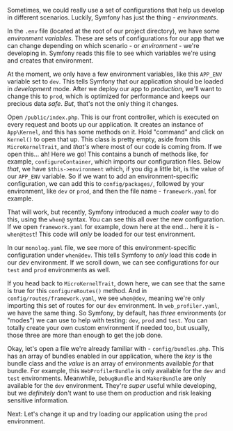 Sometimes, we could really use a set of configurations that help us develop in different scenarios. Luckily, Symfony has just the thing - *environments*.

In the `.env` file (located at the root of our project directory), we have some *environment variables*. These are sets of configurations for our app that we can change depending on which scenario - or *environment* - we're developing in. Symfony reads this file to see which variables we're using and creates that environment.

At the moment, we only have a few environment variables, like this `APP_ENV` variable set to `dev`. This tells Symfony that our application should be loaded in *development* mode. After we deploy our app to *production*, we'll want to change this to `prod`, which is optimized for performance and keeps our precious data *safe*. *But*, that's not the only thing it changes.

Open `/public/index.php`. This is our front controller, which is executed on every request and boots up our application. It creates an instance of `App\Kernel`, and this has some methods on it. Hold "command" and click on `Kernel()` to open that up. This class is pretty empty, aside from this `MicroKernelTrait`, and *that's* where most of our code is coming from. If we open this... ah! Here we go! This contains a bunch of methods like, for example, `configureContainer`, which imports our configuration files. Below *that*, we have `$this->environment` which, if you dig a little bit, is the value of our `APP_ENV` variable. So if we want to add an environment-specific configuration, we can add this to `config/packages/`, followed by your environment, like `dev` or `prod`, and then the file name - `framework.yaml` for example.

That will work, but recently, Symfony introduced a much *cooler* way to do this, using the `when@` syntax. You can see this all over the new configuration. If we open `framework.yaml` for example, down here at the end... here it is - `when@test`! This code will *only* be loaded for our test environment.

In our `monolog.yaml` file, we see more of this environment-specific configuration under `when@dev`. This tells Symfony to *only* load this code in our *dev* environment. If we scroll down, we can see configurations for our `test` and `prod` environments as well.

If you head back to `MicroKernelTrait`, down here, we can see that the same is true for this `configureRoutes()` method. And in `config/routes/framework.yaml`, we see `when@dev`, meaning we're only importing this set of routes for our `dev` environment. In `web_profiler.yaml`, we have the same thing. So Symfony, by default, has *three* environments (or "modes")  we can use to help with testing: `dev`, `prod` and `test`. You can totally create your own custom environment if needed too, but usually, those three are more than enough to get the job done.

Okay, let's open a file we're already familiar with - `config/bundles.php`. This has an array of bundles enabled in our application, where the *key* is the bundle class and the *value* is an array of environments available *for* that bundle. For example, this `WebProfilerBundle` is only available for the `dev` and `test` environments. Meanwhile, `DebugBundle` and `MakerBundle` are only available for the `dev` environment. They're *super* useful while developing, but we *definitely* don't want to use them on production and risk leaking sensitive information.

Next: Let's change it up and try loading our application using the `prod` environment.
